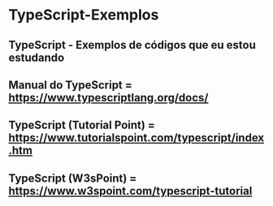 # TypeScript-Exemplos

## TypeScript - Exemplos de códigos que eu estou estudando

## Manual do TypeScript = https://www.typescriptlang.org/docs/

## TypeScript (Tutorial Point) = https://www.tutorialspoint.com/typescript/index.htm

## TypeScript (W3sPoint) = https://www.w3spoint.com/typescript-tutorial

